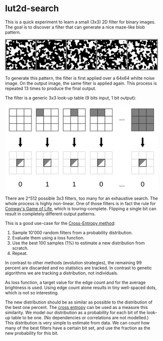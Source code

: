 # lut2d-search

This is a quick experiment to learn a small (3x3) 2D filter for binary images. The goal is to discover a filter that can generate a nice maze-like blob pattern.

![example output images](docu/example-results.png?raw=true)

To generate this pattern, the filter is first applied over a 64x64 whilte noise image. On the output image, the same filter is applied again. This process is repeated 13 times to produce the final output.

The filter is a generic 3x3 look-up table (9 bits input, 1 bit output):

![3x3 look-up table filter](docu/3x3-filter-lut.svg?raw=true)

There are 2^512 possible 3x3 filters, too many for an exhaustive search. The whole process is highly non-linear. One of those filters is in fact the rule for [Conway's Game of Life](https://en.wikipedia.org/wiki/Conway%27s_Game_of_Life), which is touring-complete. Flipping a single bit can result in completely different output patterns.

This is a good use-case for the [Cross-Entropy method](https://en.wikipedia.org/wiki/Cross-Entropy_Method):

1. Sample 10'000 random filters from a probability distribution.
2. Evaluate them using a loss function.
3. Use the best 100 samples (1%) to estimate a new distribution from scratch.
4. Repeat.

In contrast to other methods (evolution strategies), the remaining 99 percent are discarded and no statistics are tracked. In contrast to genetic algorithms we are tracking a distribution, not individuals.

As loss function, a target value for the edge count and for the average brightness is used. Using edge count alone results in tiny well-spaced dots, which is not so interesting.

The new distribution should be as similar as possible to the distribution of the best one percent. The [cross entropy](https://en.wikipedia.org/wiki/Cross_entropy) can be used as a measure this similarity. We model our distribution as a probability for each bit of the look-up table to be one. (No dependencies or correlations are not modelled.) This distribution is very simple to estimate from data. We can count how many of the best filters have a certain bit set, and use the fraction as the new probability for this bit.
